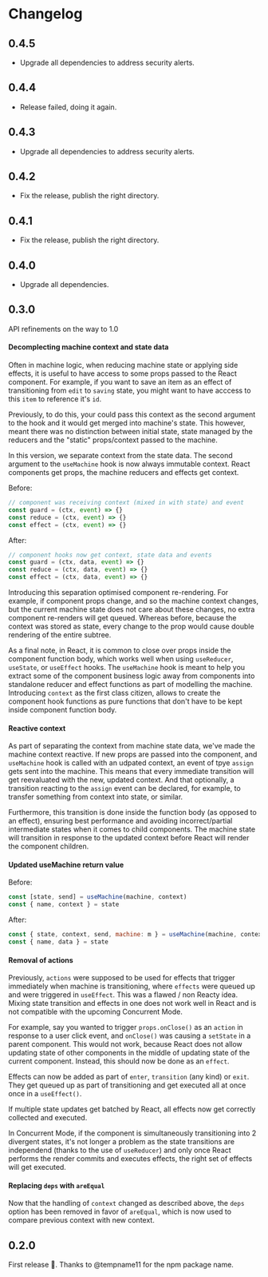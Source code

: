 # Changelog

## 0.4.5

- Upgrade all dependencies to address security alerts.

## 0.4.4

- Release failed, doing it again.

## 0.4.3

- Upgrade all dependencies to address security alerts.

## 0.4.2

- Fix the release, publish the right directory.

## 0.4.1

- Fix the release, publish the right directory.

## 0.4.0

- Upgrade all dependencies.

## 0.3.0

API refinements on the way to 1.0

#### Decomplecting machine context and state data

Often in machine logic, when reducing machine state or applying side effects, it is useful to have access to some props passed to the React component. For example, if you want to save an item as an effect of transitioning from `edit` to `saving` state, you might want to have acccess to this `item` to reference it's `id`.

Previously, to do this, your could pass this context as the second argument to the hook and it would get merged into machine's state. This however, meant there was no distinction between initial state, state managed by the reducers and the "static" props/context passed to the machine.

In this version, we separate context from the state data. The second argument to the `useMachine` hook is now always immutable context. React components get props, the machine reducers and effects get context.

Before:

```js
// component was receiving context (mixed in with state) and event
const guard = (ctx, event) => {}
const reduce = (ctx, event) => {}
const effect = (ctx, event) => {}
```

After:

```js
// component hooks now get context, state data and events
const guard = (ctx, data, event) => {}
const reduce = (ctx, data, event) => {}
const effect = (ctx, data, event) => {}
```

Introducing this separation optimised component re-rendering. For example, if component props change, and so the machine context changes, but the current machine state does not care about these changes, no extra component re-renders will get queued. Whereas before, because the context was stored as state, every change to the prop would cause double rendering of the entire subtree.

As a final note, in React, it is common to close over props inside the component function body, which works well when using `useReducer`, `useState`, or `useEffect` hooks. The `useMachine` hook is meant to help you extract some of the component business logic away from components into standalone reducer and effect functions as part of modelling the machine. Introducing `context` as the first class citizen, allows to create the component hook functions as pure functions that don't have to be kept inside component function body.

#### Reactive context

As part of separating the context from machine state data, we've made the machine context reactive. If new props are passed into the component, and `useMachine` hook is called with an udpated context, an event of tpye `assign` gets sent into the machine. This means that every immediate transition will get reevaluated with the new, updated context. And that optionally, a transition reacting to the `assign` event can be declared, for example, to transfer something from context into state, or similar.

Furthermore, this transition is done inside the function body (as opposed to an effect), ensuring best performance and avoiding incorrect/partial intermediate states when it comes to child components. The machine state will transition in response to the updated context before React will render the component children.

#### Updated useMachine return value

Before:

```js
const [state, send] = useMachine(machine, context)
const { name, context } = state
```

After:

```js
const { state, context, send, machine: m } = useMachine(machine, context)
const { name, data } = state
```

#### Removal of actions

Previously, `actions` were supposed to be used for effects that trigger immediately when machine is transitioning, where `effects` were queued up and were triggered in `useEffect`. This was a flawed / non Reacty idea. Mixing state transition and effects in one does not work well in React and is not compatible with the upcoming Concurrent Mode.

For example, say you wanted to trigger `props.onClose()` as an `action` in response to a user click event, and `onClose()` was causing a `setState` in a parent component. This would not work, because React does not allow updating state of other components in the middle of updating state of the current component. Instead, this should now be done as an `effect`.

Effects can now be added as part of `enter`, `transition` (any kind) or `exit`. They get queued up as part of transitioning and get executed all at once once in a `useEffect()`.

If multiple state updates get batched by React, all effects now get correctly collected and executed.

In Concurrent Mode, if the component is simultaneously transitioning into 2 divergent states, it's not longer a problem as the state transitions are independend (thanks to the use of `useReducer`) and only once React performs the render commits and executes effects, the right set of effects will get executed.

#### Replacing `deps` with `areEqual`

Now that the handling of `context` changed as described above, the `deps` option has been removed in favor of `areEqual`, which is now used to compare previous context with new context.

## 0.2.0

First release 🎉. Thanks to @tempname11 for the npm package name.
